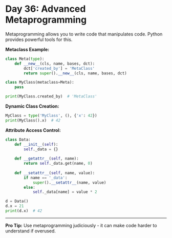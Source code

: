 # Day 36: Advanced Metaprogramming

Metaprogramming allows you to write code that manipulates code. Python provides powerful tools for this.

**Metaclass Example:**
```python
class Meta(type):
    def __new__(cls, name, bases, dct):
        dct['created_by'] = 'MetaClass'
        return super().__new__(cls, name, bases, dct)

class MyClass(metaclass=Meta):
    pass

print(MyClass.created_by)  # 'MetaClass'
```

**Dynamic Class Creation:**
```python
MyClass = type('MyClass', (), {'x': 42})
print(MyClass().x)  # 42
```

**Attribute Access Control:**
```python
class Data:
    def __init__(self):
        self._data = {}
    
    def __getattr__(self, name):
        return self._data.get(name, 0)
    
    def __setattr__(self, name, value):
        if name == '_data':
            super().__setattr__(name, value)
        else:
            self._data[name] = value * 2

d = Data()
d.x = 21
print(d.x)  # 42
```

---
**Pro Tip:**
Use metaprogramming judiciously - it can make code harder to understand if overused.

